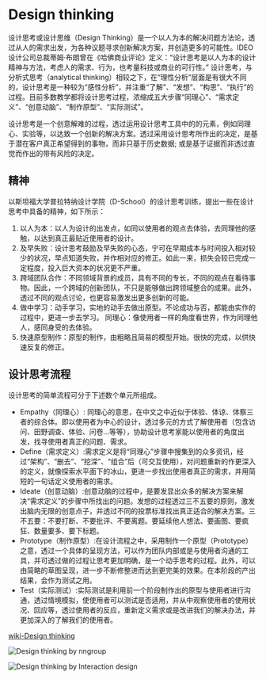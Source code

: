 # Design thinking

设计思考或设计思维（Design Thinking）是一个以人为本的解决问题方法论，透过从人的需求出发，为各种议题寻求创新解决方案，并创造更多的可能性。IDEO设计公司总裁蒂姆·布朗曾在《哈佛商业评论》定义：“设计思考是以人为本的设计精神与方法，考虑人的需求、行为，也考量科技或商业的可行性。”
设计思考，与分析式思考（analytical thinking）相较之下，在“理性分析”层面是有很大不同的，设计思考是一种较为“感性分析”，并注重“了解”、“发想”、“构思”、“执行”的过程。目前多数教学都将设计思考过程，浓缩成五大步骤“同理心”、“需求定义”、“创意动脑”、“制作原型”、“实际测试”。

设计思考是一个创意解难的过程，透过运用设计思考工具中的的元素，例如同理心、实验等，以达致一个创新的解决方案。透过采用设计思考所作出的决定，是基于潜在客户真正希望得到的事物，而非只基于历史数据; 或是基于证据而非透过直觉而作出的带有风险的决定。

## 精神

以斯坦福大学普拉特纳设计学院（D-School）的设计思考训练，提出一些在设计思考中具备的精神，如下所示：

1. 以人为本：以人为设计的出发点，如同以使用者的观点去体验，去同理他的感触，以达到真正最贴近使用者的设计。
1. 及早失败：设计思考鼓励及早失败的心态，宁可在早期成本与时间投入相对较少的状况，早点知道失败，并作相对应的修正。如此一来，损失会较已完成一定程度，投入巨大资本的状况更不严重。
1. 跨域团队合作：不同领域背景的成员，具有不同的专长，不同的观点在看待事物。因此，一个跨域的创新团队，不只是能够做出跨领域整合的成果。此外，透过不同的观点讨论，也更容易激发出更多创新的可能。
1. 做中学习：动手学习，实地的动手去做出原型。不论成功与否，都能由实作的过程中，更进一步去学习。
同理心：像使用者一样的角度看世界，作为同理他人，感同身受的去体验。
1. 快速原型制作：原型的制作，由粗略且简易的模型开始。很快的完成，以供快速反复的修正。

## 设计思考流程

设计思考的简单流程可分于下述数个单元所组成。

- Empathy（同理心）: 同理心的意思，在中文之中近似于体验、体谅、体察三者的综合体。即以使用者为中心的设计，透过多元的方式了解使用者（包含访问、田野调查、体验、问卷...等等），协助设计思考家能以使用者的角度出发，找寻使用者真正的问题、需求。
- Define（需求定义）:需求定义是将“同理心”步骤中搜集到的众多资讯，经过“架构”、“删去”、“挖深”、“组合”后（可交互使用），对问题重新的作更深入的定义，就像探索水平面下的冰山，更进一步找出使用者真正的需求，并用简短的一句话定义使用者的需求。
- Ideate（创意动脑）:创意动脑的过程中，是要发显出众多的解决方案来解决“需求定义”的步骤中所找出的问题。发想的过程透过三不五要的原则，激发出脑内无限的创意点子，并透过不同的投票标准找出真正适合的解决方案。三不五要：不要打断、不要批评、不要离题。要延续他人想法、要画图、要疯狂、数量要多、要下标题。
- Prototype（制作原型）:在设计流程之中，采用制作一个原型（Prototype）之意，透过一个具体的呈现方法，可以作为团队内部或是与使用者沟通的工具，并可透过做的过程让思考更加明确，是一个动手思考的过程。此外，可以由简略的草图呈现，进一步不断修整进而达到更完美的效果。在本阶段的产出结果，会作为测试之用。
- Test（实际测试）:实际测试是利用前一个阶段制作出的原型与使用者进行沟通，透过情境模拟，使使用者可以测试是否适用，并从中观察使用者的使用状况、回应等，透过使用者的反应，重新定义需求或是改进我们的解决办法，并更加深入的了解我们的使用者。

[wiki-Design thinking](https://zh.wikipedia.org/wiki/%E8%A8%AD%E8%A8%88%E6%80%9D%E8%80%83)

![Design thinking by nngroup](https://static.jovi.cc/designthinking_illustration_final-01-01.png)

![Design thinking by Interaction design](https://static.jovi.cc/a1a765fff58057f0516d219f133f0c21.jpeg)